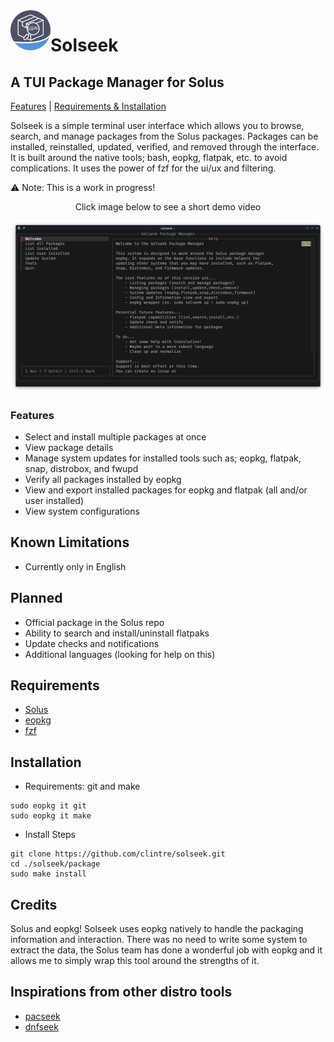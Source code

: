 <img src="/demo/solseek-logo.png" align="left" width="64"/>

# Solseek
## A TUI Package Manager for Solus

[Features](#features) | [Requirements & Installation](#requirements)

Solseek is a simple terminal user interface which allows you to browse, search, and manage packages from the Solus packages. Packages can be installed, reinstalled, updated, verified, and removed through the interface. It is built around the native tools; bash, eopkg, flatpak, etc. to avoid complications. It uses the power of fzf for the ui/ux and filtering.

⚠️ Note: This is a work in progress!

<p align="center">Click image below to see a short demo video</p>

[![See it in Action](https://raw.githubusercontent.com/clintre/solseek/main/demo/demo_thumb.png)](https://www.youtube.com/watch?v=qAFCz32Buvw)


### Features
  - Select and install multiple packages at once
  - View package details
  - Manage system updates for installed tools such as; eopkg, flatpak, snap, distrobox, and fwupd
  - Verify all packages installed by eopkg
  - View and export installed packages for eopkg and flatpak (all and/or user installed)
  - View system configurations

## Known Limitations
  - Currently only in English

## Planned
  - Official package in the Solus repo
  - Ability to search and install/uninstall flatpaks
  - Update checks and notifications
  - Additional languages (looking for help on this)

## Requirements
  - [Solus](https://getsol.us/)
  - [eopkg](https://github.com/getsolus/eopkg)
  - [fzf](https://github.com/junegunn/fzf)

## Installation
  - Requirements: git and make
```
sudo eopkg it git
sudo eopkg it make
```
  - Install Steps
```
git clone https://github.com/clintre/solseek.git
cd ./solseek/package
sudo make install
```
## Credits
Solus and eopkg! Solseek uses eopkg natively to handle the packaging information and interaction. 
There was no need to write some system to extract the data, the Solus team has done a wonderful job 
with eopkg and it allows me to simply wrap this tool around the strengths of it.
    
## Inspirations from other distro tools
  - [pacseek](https://github.com/moson-mo/pacseek)
  - [dnfseek](https://github.com/OmarHesham2356/dnfseek)
